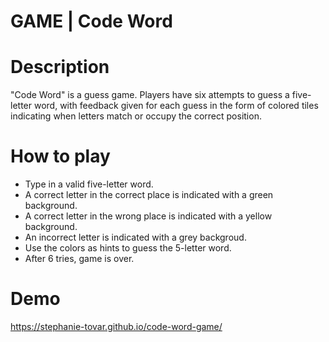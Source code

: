 # GAME | Code Word

# Description
"Code Word" is a guess game. Players have six attempts to guess a five-letter word, with feedback given for each guess in the form of colored tiles indicating when letters match or occupy the correct position.

# How to play
- Type in a valid five-letter word.
- A correct letter in the correct place is indicated with a green background. 
- A correct letter in the wrong place is indicated with a yellow background.
- An incorrect letter is indicated with a grey backgroud.
- Use the colors as hints to guess the 5-letter word.
- After 6 tries, game is over.

# Demo
https://stephanie-tovar.github.io/code-word-game/
